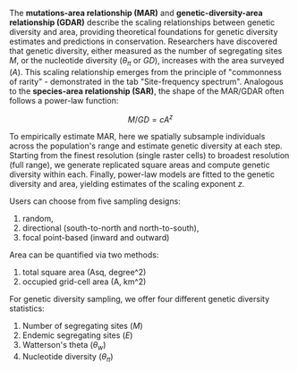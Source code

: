 The **mutations-area relationship (MAR)** and **genetic-diversity-area relationship (GDAR)** describe the scaling relationships between genetic diversity and area, providing theoretical foundations for genetic diversity estimates and predictions in conservation. 
Researchers have discovered that genetic diversity, either measured as the number of segregating sites $M$, or the nucleotide diversity ($\theta_\pi$ or $GD$), increases with the area surveyed ($A$). 
This scaling relationship emerges from the principle of "commonness of rarity" - demonstrated in the tab "Site-frequency spectrum". 
Analogous to the **species-area relationship (SAR)**, the shape of the MAR/GDAR often follows a power-law function: 

$$
M/GD = cA^z
$$

To empirically estimate MAR, here we spatially subsample individuals across the population's range and estimate genetic diversity at each step. 
Starting from the finest resolution (single raster cells) to broadest resolution (full range), we generate replicated square areas and compute genetic diversity within each. 
Finally, power-law models are fitted to the genetic diversity and area, yielding estimates of the scaling exponent $z$. 

Users can choose from five sampling designs: 
1. random, 
2. directional (south-to-north and north-to-south), 
3. focal point-based (inward and outward)

Area can be quantified via two methods:
1. total square area (Asq,  degree^2) 
2. occupied grid-cell area (A, km^2)

For genetic diversity sampling, we offer four different genetic diversity statistics:
1. Number of segregating sites ($M$)
2. Endemic segregating sites ($E$)
3. Watterson's theta ($\theta_w$)
4. Nucleotide diversity ($\theta_\pi$)
